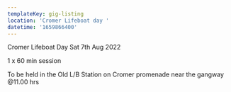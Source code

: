 ```yaml
---
templateKey: gig-listing
location: 'Cromer Lifeboat day '
datetime: '1659866400'
---
```

Cromer Lifeboat Day Sat 7th Aug 2022

1 x 60 min session 

To be held in the Old L/B Station on Cromer promenade near the gangway @11.00 hrs